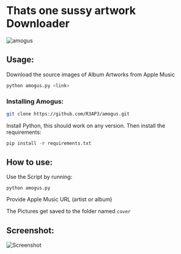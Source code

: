 # Thats one sussy artwork Downloader
![amogus](https://user-images.githubusercontent.com/89069925/147856498-ce8049f1-1248-4f25-a425-da7dc9b404f7.jpg)

## Usage:
Download the source images of Album Artworks from Apple Music
```py
python amogus.py <link>
```

### Installing Amogus:

```bash
git clone https://github.com/R3AP3/amogus.git
```
Install Python, this should work on any version. Then install the requirements:
```python
pip install -r requirements.txt
```
## How to use:

Use the Script by running:
```
python amogus.py
```
Provide Apple Music URL (artist or album)

The Pictures get saved to the folder named `cover`

## Screenshot:
![Screenshot](https://user-images.githubusercontent.com/89069925/152122393-3b2b71ff-b5df-4050-94d0-61680f979ab7.png)
